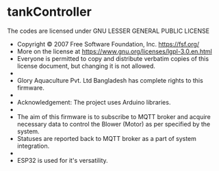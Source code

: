 # tankController

The codes are licensed under GNU LESSER GENERAL PUBLIC LICENSE
*   Copyright © 2007 Free Software Foundation, Inc. <https://fsf.org/>
*   More on the license at <https://www.gnu.org/licenses/lgpl-3.0.en.html>
*   Everyone is permitted to copy and distribute verbatim copies of this license document, but changing it is not allowed.
*   
*   Glory Aquaculture Pvt. Ltd Bangladesh has complete rights to this firmware.
*
*   Acknowledgement: The project uses Arduino libraries.
*    
*   The aim of this firmware is to subscribe to MQTT broker and acquire necessary data to control the Blower (Motor) as per specified by       the system. 
*   Statuses are reported back to MQTT broker as a part of system integration.
*   
*   ESP32 is used for it's versatility. 
